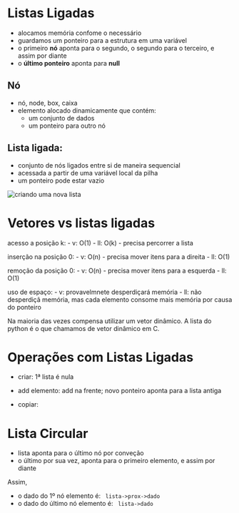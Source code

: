 # Listas Ligadas

* alocamos memória confome o necessário 
* guardamos um ponteiro para a estrutura em uma variável 
* o primeiro **nó** aponta para o segundo, o segundo para o terceiro, e assim por diante
* o **último ponteiro** aponta para **null**

## Nó
* nó, node, box, caixa
* elemento alocado dinamicamente que contém:
    - um conjunto de dados
    - um ponteiro para outro nó

## Lista ligada:
* conjunto de nós ligados entre si de maneira sequencial 
* acessada a partir de uma variável local da pilha 
* um ponteiro pode estar vazio 

![criando uma nova lista](./imagens/listasligadas.png)

# Vetores vs listas ligadas

acesso a posição k:
    - v: O(1)
    - ll: O(k) - precisa percorrer a lista

inserção na posição 0:
    - v: O(n) - precisa mover itens para a direita
    - ll: O(1)

remoção da posição 0:
    - v: O(n) - precisa mover itens para a esquerda
    - ll: O(1)

uso de espaço:
    - v: provavelmnete desperdiçará memória
    - ll: não desperdiçã memória, mas cada elemento consome mais memória por causa do ponteiro

Na maioria das vezes compensa utilizar um vetor dinâmico. A lista do python é o que chamamos de vetor dinâmico em C.

# Operações com Listas Ligadas

* criar: 1ª lista é nula 
* add elemento: add na frente; novo ponteiro aponta para a lista antiga

* copiar: 

# Lista Circular 
* lista aponta para o último nó por conveção 
* o último por sua vez, aponta para o primeiro elemento, e assim por diante 

Assim, 
* o dado do 1º nó elemento é: ``` lista->prox->dado```
* o dado do último nó elemento é: ``` lista->dado```

